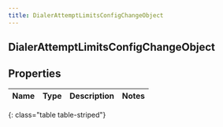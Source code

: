```yaml
---
title: DialerAttemptLimitsConfigChangeObject
---
```

## DialerAttemptLimitsConfigChangeObject


## Properties

| Name | Type | Description | Notes |
| ------------ | ------------- | ------------- | ------------- |
{: class="table table-striped"}



